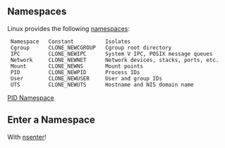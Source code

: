 ## Namespaces
Linux provides the following [namespaces](http://man7.org/linux/man-pages/man7/namespaces.7.html):

     Namespace   Constant          Isolates
     Cgroup      CLONE_NEWCGROUP   Cgroup root directory
     IPC         CLONE_NEWIPC      System V IPC, POSIX message queues
     Network     CLONE_NEWNET      Network devices, stacks, ports, etc.
     Mount       CLONE_NEWNS       Mount points
     PID         CLONE_NEWPID      Process IDs
     User        CLONE_NEWUSER     User and group IDs
     UTS         CLONE_NEWUTS      Hostname and NIS domain name
       
[PID Namespace](http://man7.org/linux/man-pages/man7/pid_namespaces.7.html)

## Enter a Namespace

With [nsenter](http://man7.org/linux/man-pages/man1/nsenter.1.html)!
